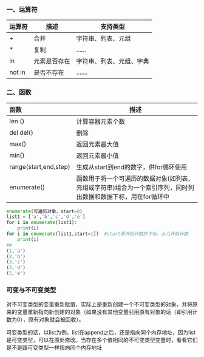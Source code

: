 ### 一、运算符

| 运算符 | 描述         | 支持类型                 |
| ------ | ------------ | ------------------------ |
| +      | 合并         | 字符串、列表、元组       |
| *      | 复制         | ......                   |
| in     | 元素是否存在 | 字符串、列表、元组、字典 |
| not in | 是否不存在   | .......                  |

### 二、函数

| 函数                  | 描述                                                         |
| :-------------------- | ------------------------------------------------------------ |
| len ()                | 计算容器元素个数                                             |
| del del()             | 删除                                                         |
| max()                 | 返回元素最大值                                               |
| min()                 | 返回元素最小值                                               |
| range(start,end,step) | 生成从start到end的数字，供for循环使用                        |
| enumerate()           | 函数用于将一个可遍历的数据对象(如列表、元组或字符串)组合为一个索引序列，同时列出数据和数据下标，用在for循环中 |

```python
enumerate(可遍历对象，start=0)
list1 = ['a','b','c','d','e']
for i in enumerate(list1):
    print(i)
for i in enumerate(list1,start=1])  #start是开始计数的下标，从几开始计数
	print(i)
##
(1,'a')
(2,'b')
(3,'c')
(4,'d')
(5,'e')    
```

### 可变与不可变类型

对不可变类型的变量重新赋值，实际上是重新创建一个不可变类型的对象，并将原来的变量重新指向新创建的对象（如果没有其他变量引用原有对象的话（即引用计数为0），原有对象就会被回收）。



可变类型的话，以list为例。list在append之后，还是指向同个内存地址，因为list是可变类型，可以在原处修改。当存在多个值相同的不可变类型变量时，看看它们是不是跟可变类型一样指向同个内存地址






